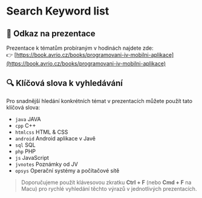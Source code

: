 # Search Keyword list

## 🔗 Odkaz na prezentace
Prezentace k tématům probíraným v hodinách najdete zde:  
👉 [https://book.avrio.cz/books/programovani-iv-mobilni-aplikace](https://book.avrio.cz/books/programovani-iv-mobilni-aplikace)

## 🔍 Klíčová slova k vyhledávání
Pro snadnější hledání konkrétních témat v prezentacích můžete použít tato klíčová slova:

- `java` JAVA
- `cpp` C++
- `htmlcss` HTML & CSS
- `android` Android aplikace v Javě
- `sql` SQL
- `php` PHP
- `js` JavaScript
- `jvnotes` Poznámky od JV
- `opsys` Operační systémy a počítačové sítě

> Doporučujeme použít klávesovou zkratku **Ctrl + F** (nebo **Cmd + F** na Macu) pro rychlé vyhledání těchto výrazů v jednotlivých prezentacích.
